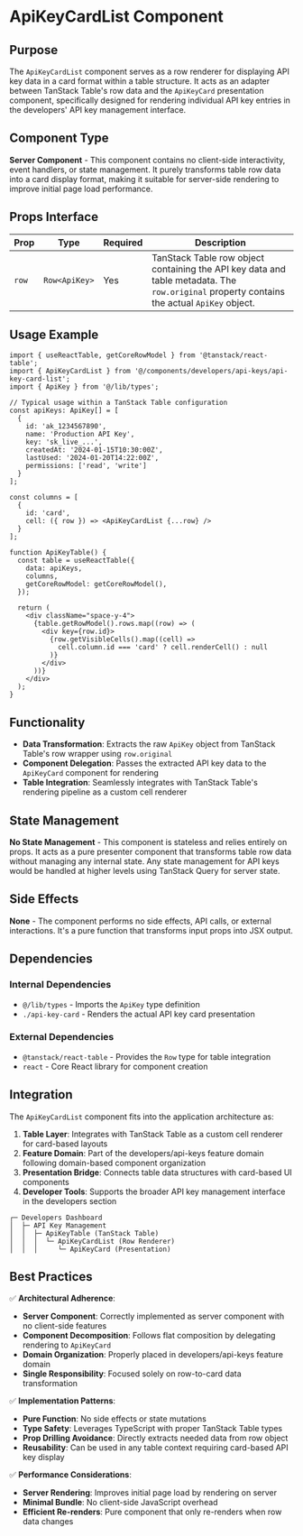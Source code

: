 # ApiKeyCardList Component

## Purpose

The `ApiKeyCardList` component serves as a row renderer for displaying API key data in a card format within a table structure. It acts as an adapter between TanStack Table's row data and the `ApiKeyCard` presentation component, specifically designed for rendering individual API key entries in the developers' API key management interface.

## Component Type

**Server Component** - This component contains no client-side interactivity, event handlers, or state management. It purely transforms table row data into a card display format, making it suitable for server-side rendering to improve initial page load performance.

## Props Interface

| Prop | Type | Required | Description |
|------|------|----------|-------------|
| `row` | `Row<ApiKey>` | Yes | TanStack Table row object containing the API key data and table metadata. The `row.original` property contains the actual `ApiKey` object. |

## Usage Example

```tsx
import { useReactTable, getCoreRowModel } from '@tanstack/react-table';
import { ApiKeyCardList } from '@/components/developers/api-keys/api-key-card-list';
import { ApiKey } from '@/lib/types';

// Typical usage within a TanStack Table configuration
const apiKeys: ApiKey[] = [
  {
    id: 'ak_1234567890',
    name: 'Production API Key',
    key: 'sk_live_...',
    createdAt: '2024-01-15T10:30:00Z',
    lastUsed: '2024-01-20T14:22:00Z',
    permissions: ['read', 'write']
  }
];

const columns = [
  {
    id: 'card',
    cell: ({ row }) => <ApiKeyCardList {...row} />
  }
];

function ApiKeyTable() {
  const table = useReactTable({
    data: apiKeys,
    columns,
    getCoreRowModel: getCoreRowModel(),
  });

  return (
    <div className="space-y-4">
      {table.getRowModel().rows.map((row) => (
        <div key={row.id}>
          {row.getVisibleCells().map((cell) => 
            cell.column.id === 'card' ? cell.renderCell() : null
          )}
        </div>
      ))}
    </div>
  );
}
```

## Functionality

- **Data Transformation**: Extracts the raw `ApiKey` object from TanStack Table's row wrapper using `row.original`
- **Component Delegation**: Passes the extracted API key data to the `ApiKeyCard` component for rendering
- **Table Integration**: Seamlessly integrates with TanStack Table's rendering pipeline as a custom cell renderer

## State Management

**No State Management** - This component is stateless and relies entirely on props. It acts as a pure presenter component that transforms table row data without managing any internal state. Any state management for API keys would be handled at higher levels using TanStack Query for server state.

## Side Effects

**None** - The component performs no side effects, API calls, or external interactions. It's a pure function that transforms input props into JSX output.

## Dependencies

### Internal Dependencies
- `@/lib/types` - Imports the `ApiKey` type definition
- `./api-key-card` - Renders the actual API key card presentation

### External Dependencies
- `@tanstack/react-table` - Provides the `Row` type for table integration
- `react` - Core React library for component creation

## Integration

The `ApiKeyCardList` component fits into the application architecture as:

1. **Table Layer**: Integrates with TanStack Table as a custom cell renderer for card-based layouts
2. **Feature Domain**: Part of the developers/api-keys feature domain following domain-based component organization
3. **Presentation Bridge**: Connects table data structures with card-based UI components
4. **Developer Tools**: Supports the broader API key management interface in the developers section

```
┌─ Developers Dashboard
│  ├─ API Key Management
│  │  ├─ ApiKeyTable (TanStack Table)
│  │  │  └─ ApiKeyCardList (Row Renderer)
│  │  │     └─ ApiKeyCard (Presentation)
```

## Best Practices

✅ **Architectural Adherence**:
- **Server Component**: Correctly implemented as server component with no client-side features
- **Component Decomposition**: Follows flat composition by delegating rendering to `ApiKeyCard`
- **Domain Organization**: Properly placed in developers/api-keys feature domain
- **Single Responsibility**: Focused solely on row-to-card data transformation

✅ **Implementation Patterns**:
- **Pure Function**: No side effects or state mutations
- **Type Safety**: Leverages TypeScript with proper TanStack Table types
- **Prop Drilling Avoidance**: Directly extracts needed data from row object
- **Reusability**: Can be used in any table context requiring card-based API key display

✅ **Performance Considerations**:
- **Server Rendering**: Improves initial page load by rendering on server
- **Minimal Bundle**: No client-side JavaScript overhead
- **Efficient Re-renders**: Pure component that only re-renders when row data changes